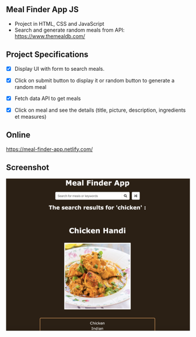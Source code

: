 ## Meal Finder App JS
* Project in HTML, CSS and JavaScript
* Search and generate random meals from API: https://www.themealdb.com/


## Project Specifications
* [x] Display UI with form to search meals. 
* [x] Click on submit button to display it or random button to generate a random meal
* [x] Fetch data API to get meals
* [x] Click on meal and see the details (title, picture, description, ingredients et measures)


## Online
https://meal-finder-app.netlify.com/

## Screenshot
![](https://github.com/se4astien/meal-finder-app-js/blob/master/screenshots/meal-finder.png)
